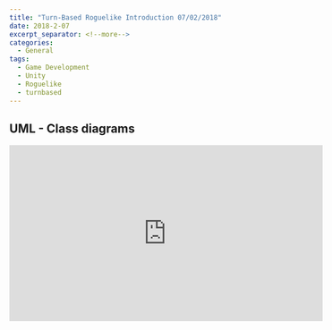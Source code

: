 ```yaml
---
title: "Turn-Based Roguelike Introduction 07/02/2018"
date: 2018-2-07
excerpt_separator: <!--more-->
categories:
  - General
tags:
  - Game Development
  - Unity
  - Roguelike
  - turnbased
---
```

<!--more-->
## UML - Class diagrams

<html>
<iframe width="560" height="315" 
src="https://jjrwalker.github.io/assets/ProfessionalPortfolioUML.jpg" frameborder="0" 
gesture="media" allow="encrypted-media" allowfullscreen></iframe>
</html>
